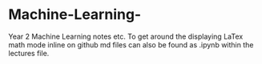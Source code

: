 # Machine-Learning-
Year 2 Machine Learning notes etc.
To get around the displaying LaTex math mode inline on github md files can also be found as .ipynb within the lectures file.

